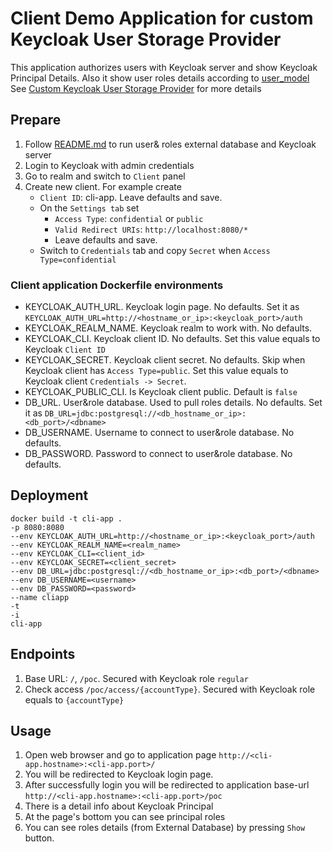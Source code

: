 # Client Demo Application for custom Keycloak User Storage Provider

This application authorizes users with Keycloak server and show Keycloak Principal Details. 
Also it show user roles details according to [user_model](https://github.com/DmitryAEfimov/keycloak-external-db-provider/blob/master/example/db_schema.png)
See [Custom Keycloak User Storage Provider](https://github.com/DmitryAEfimov/keycloak-external-db-provider) for more details

## Prepare
1. Follow [README.md](https://github.com/DmitryAEfimov/keycloak-external-db-provider/blob/master/README.md) to run user& roles external database and Keycloak server
2. Login to Keycloak with admin credentials 
3. Go to realm and switch to `Client` panel
4. Create new client. For example create
   * `Client ID`: cli-app. Leave defaults and save.
   * On the `Settings tab` set
     * `Access Type`: `confidential` or `public`
     * `Valid Redirect URIs`: `http://localhost:8080/*`
     * Leave defaults and save.
   * Switch to `Credentials` tab and copy `Secret` when `Access Type=confidential` 

### Client application Dockerfile environments
* KEYCLOAK_AUTH_URL. Keycloak login page. No defaults. Set it as `KEYCLOAK_AUTH_URL=http://<hostname_or_ip>:<keycloak_port>/auth`
* KEYCLOAK_REALM_NAME. Keycloak realm to work with. No defaults. 
* KEYCLOAK_CLI. Keycloak client ID. No defaults. Set this value equals to Keycloak `Client ID`
* KEYCLOAK_SECRET. Keycloak client secret. No defaults. Skip when Keycloak client has `Access Type=public`. Set this value equals to Keycloak client `Credentials -> Secret`. 
* KEYCLOAK_PUBLIC_CLI. Is Keycloak client public. Default is `false`
* DB_URL. User&role database. Used to pull roles details. No defaults. Set it as `DB_URL=jdbc:postgresql://<db_hostname_or_ip>:<db_port>/<dbname>`
* DB_USERNAME. Username to connect to user&role database. No defaults.
* DB_PASSWORD. Password to connect to user&role database. No defaults.

## Deployment
    docker build -t cli-app .
    -p 8080:8080
    --env KEYCLOAK_AUTH_URL=http://<hostname_or_ip>:<keycloak_port>/auth
    --env KEYCLOAK_REALM_NAME=<realm_name>
    --env KEYCLOAK_CLI=<client_id>
    --env KEYCLOAK_SECRET=<client_secret>
    --env DB_URL=jdbc:postgresql://<db_hostname_or_ip>:<db_port>/<dbname>
    --env DB_USERNAME=<username>
    --env DB_PASSWORD=<password>
    --name cliapp
    -t
    -i
    cli-app

## Endpoints
1. Base URL:  `/`, `/poc`. Secured with Keycloak role `regular`
2. Check access `/poc/access/{accountType}`. Secured with Keycloak role equals to `{accountType}`

## Usage
1. Open web browser and go to application page `http://<cli-app.hostname>:<cli-app.port>/`
2. You will be redirected to Keycloak login page.
3. After successfully login you will be redirected to application base-url `http://<cli-app.hostname>:<cli-app.port>/poc`
4. There is a detail info about Keycloak Principal
5. At the page's bottom you can see principal roles
6. You can see roles details (from External Database) by pressing `Show` button.